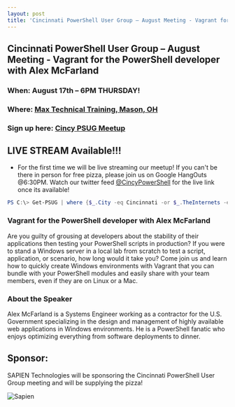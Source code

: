 ```yaml
---
layout: post
title: 'Cincinnati PowerShell User Group – August Meeting - Vagrant for the PowerShell developer with Alex McFarland'
---
```


## Cincinnati PowerShell User Group – August Meeting - Vagrant for the PowerShell developer with Alex McFarland

### When: August 17th – 6PM THURSDAY!

### Where: [Max Technical Training, Mason, OH](https://goo.gl/maps/ijBGbvJQR3B2)


### Sign up here: [Cincy PSUG Meetup](https://www.meetup.com/TechLife-Cincinnati/events/242274677/)

## LIVE STREAM Available!!!
-   For the first time we will be live streaming our meetup! If you can't be there in person for free pizza, please join us on Google HangOuts @6:30PM.  Watch our twitter feed [@CincyPowerShell](https://twitter.com/CincyPowerShell) for the live link once its available!

```powershell 
PS C:\> Get-PSUG | where {$_.City -eq Cincinnati -or $_.TheInternets -eq $true}
```

### **Vagrant for the PowerShell developer with Alex McFarland**

Are you guilty of grousing at developers about the stability of their applications then testing your PowerShell scripts in production? If you were to stand a Windows server in a local lab from scratch to test a script, application, or scenario, how long would it take you? Come join us and learn how to quickly create Windows environments with Vagrant that you can bundle with your PowerShell modules and easily share with your team members, even if they are on Linux or a Mac.

### About the Speaker
Alex McFarland is a Systems Engineer working as a contractor for the U.S. Government specializing in the design and management of highly available web applications in Windows environments. He is a PowerShell fanatic who enjoys optimizing everything from software deployments to dinner.

## Sponsor:

SAPIEN Technologies will be sponsoring the Cincinnati PowerShell User Group meeting and will be supplying the pizza!

![Sapien](http://cincypowershell.org/img/sapien.jpeg)
